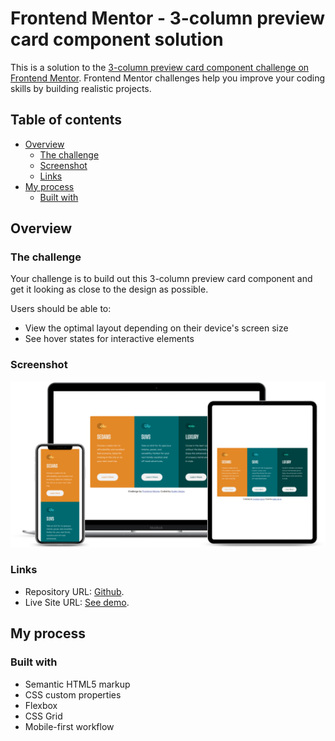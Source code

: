 # Frontend Mentor - 3-column preview card component solution

This is a solution to the [3-column preview card component challenge on Frontend Mentor](https://www.frontendmentor.io/challenges/3column-preview-card-component-pH92eAR2-). Frontend Mentor challenges help you improve your coding skills by building realistic projects. 

## Table of contents

- [Overview](#overview)
  - [The challenge](#the-challenge)
  - [Screenshot](#screenshot)
  - [Links](#links)
- [My process](#my-process)
  - [Built with](#built-with)

## Overview

### The challenge

Your challenge is to build out this 3-column preview card component and get it looking as close to the design as possible.

Users should be able to:

- View the optimal layout depending on their device's screen size
- See hover states for interactive elements

### Screenshot

![Mockup solution](./screenshots/mockups-solution.png)

### Links

- Repository URL: [Github](https://github.com/EudesSerpa/FM-three-column-card).
- Live Site URL: [See demo](https://your-live-site-url.com).

## My process

### Built with

- Semantic HTML5 markup
- CSS custom properties
- Flexbox
- CSS Grid
- Mobile-first workflow

